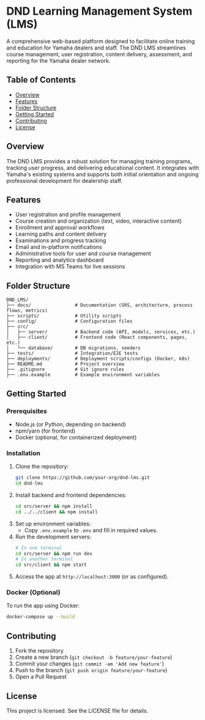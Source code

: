 # DND Learning Management System (LMS)

A comprehensive web-based platform designed to facilitate online training and education for Yamaha dealers and staff. The DND LMS streamlines course management, user registration, content delivery, assessment, and reporting for the Yamaha dealer network.

## Table of Contents
- [Overview](#overview)
- [Features](#features)
- [Folder Structure](#folder-structure)
- [Getting Started](#getting-started)
- [Contributing](#contributing)
- [License](#license)

## Overview
The DND LMS provides a robust solution for managing training programs, tracking user progress, and delivering educational content. It integrates with Yamaha's existing systems and supports both initial orientation and ongoing professional development for dealership staff.

## Features
- User registration and profile management
- Course creation and organization (text, video, interactive content)
- Enrollment and approval workflows
- Learning paths and content delivery
- Examinations and progress tracking
- Email and in-platform notifications
- Administrative tools for user and course management
- Reporting and analytics dashboard
- Integration with MS Teams for live sessions

## Folder Structure
```
DND_LMS/
├── docs/                # Documentation (SRS, architecture, process flows, metrics)
├── scripts/             # Utility scripts
├── config/              # Configuration files
├── src/
│   ├── server/          # Backend code (API, models, services, etc.)
│   ├── client/          # Frontend code (React components, pages, etc.)
│   └── database/        # DB migrations, seeders
├── tests/               # Integration/E2E tests
├── deployments/         # Deployment scripts/configs (Docker, k8s)
├── README.md            # Project overview
├── .gitignore           # Git ignore rules
├── .env.example         # Example environment variables
```

## Getting Started

### Prerequisites
- Node.js (or Python, depending on backend)
- npm/yarn (for frontend)
- Docker (optional, for containerized deployment)

### Installation
1. Clone the repository:
   ```bash
   git clone https://github.com/your-org/dnd-lms.git
   cd dnd-lms
   ```
2. Install backend and frontend dependencies:
   ```bash
   cd src/server && npm install
   cd ../../client && npm install
   ```
3. Set up environment variables:
   - Copy `.env.example` to `.env` and fill in required values.
4. Run the development servers:
   ```bash
   # In one terminal
   cd src/server && npm run dev
   # In another terminal
   cd src/client && npm start
   ```
5. Access the app at `http://localhost:3000` (or as configured).

### Docker (Optional)
To run the app using Docker:
```bash
docker-compose up --build
```

## Contributing
1. Fork the repository
2. Create a new branch (`git checkout -b feature/your-feature`)
3. Commit your changes (`git commit -am 'Add new feature'`)
4. Push to the branch (`git push origin feature/your-feature`)
5. Open a Pull Request

## License
This project is licensed. See the LICENSE file for details.
